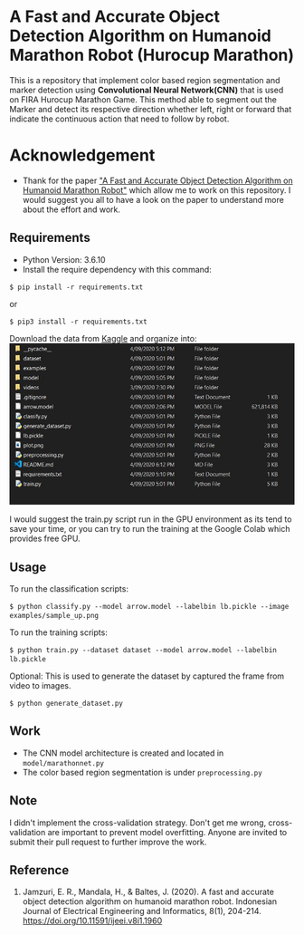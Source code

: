 # A Fast and Accurate Object Detection Algorithm on Humanoid Marathon Robot (Hurocup Marathon)

This is a repository that implement color based region segmentation and marker detection using **Convolutional Neural 
Network(CNN)** that is used on FIRA Hurocup Marathon Game. This method able to segment out the Marker and detect its
respective direction whether left, right or forward that indicate the continuous action that need to follow by 
robot. 

# Acknowledgement
+ Thank for the paper ["A Fast and Accurate Object Detection Algorithm on Humanoid Marathon Robot"](https://doi.org/10.11591/ijeei.v8i1.1960)
which allow me to work on this repository. I would suggest you all to have a look on the paper to understand more about
the effort and work.

## Requirements
+ Python Version: 3.6.10
+ Install the require dependency with this command:
 
```
$ pip install -r requirements.txt
```

or 

```
$ pip3 install -r requirements.txt
```

Download the data from [Kaggle](https://www.kaggle.com/dataset/1f47541861bdd5136f9e22a94da35de8069ef5c0e31c3d026d65dd2e67b73962) and organize into:
![](misc/directory.JPG)


I would suggest the train.py script run in the GPU environment as its tend to save your time, or you can try to run the
training at the Google Colab which provides free GPU.

## Usage
To run the classification scripts:
```
$ python classify.py --model arrow.model --labelbin lb.pickle --image examples/sample_up.png
```

To run the training scripts:
```
$ python train.py --dataset dataset --model arrow.model --labelbin lb.pickle
```

Optional:
This is used to generate the dataset by captured the frame from video to images. 
```
$ python generate_dataset.py
```

## Work
+ The CNN model architecture is created and located in ```model/marathonnet.py```
+ The color based region segmentation is under ```preprocessing.py```

## Note
I didn't implement the cross-validation strategy. Don't get me wrong, cross-validation are important to prevent model 
overfitting. Anyone are invited to submit their pull request to further improve the work.

## Reference
1. Jamzuri, E. R., Mandala, H., & Baltes, J. (2020). A fast and accurate object detection algorithm on humanoid marathon 
robot. Indonesian Journal of Electrical Engineering and Informatics, 8(1), 204-214. https://doi.org/10.11591/ijeei.v8i1.1960
